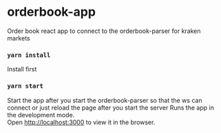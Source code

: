 # orderbook-app
Order book react app to connect to the orderbook-parser for kraken markets

### `yarn install`
Install first

### `yarn start`

Start the app after you start the orderbook-parser so that the ws can connect or just reload the page after you start the server
Runs the app in the development mode.\
Open [http://localhost:3000](http://localhost:3000) to view it in the browser.